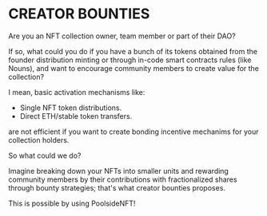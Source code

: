 # CREATOR BOUNTIES

Are you an NFT collection owner, team member or part of their DAO?

If so, what could you do if you have a bunch of its tokens obtained from the founder distribution minting or through in-code smart contracts rules (like Nouns), and want to encourage community members to create value for the collection?

I mean, basic activation mechanisms like:

- Single NFT token distributions.
- Direct ETH/stable token transfers.

are not efficient if you want to create bonding incentive mechanims for your collection holders.

So what could we do?

Imagine breaking down your NFTs into smaller units and rewarding community members by their contributions with fractionalized shares through bounty strategies; that's what creator bounties proposes.

This is possible by using PoolsideNFT!
